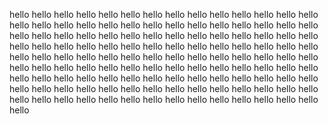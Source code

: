  hello
 hello hello
 hello
 hello hello hello
 hello
 hello hello
 hello
 hello hello hello hello
 hello
 hello hello
 hello
 hello hello hello
 hello
 hello hello
 hello
 hello hello hello hello hello
 hello
 hello hello
 hello
 hello hello hello
 hello
 hello hello
 hello
 hello hello hello hello
 hello
 hello hello
 hello
 hello hello hello
 hello
 hello hello
 hello
 hello hello hello hello hello hello
 hello
 hello hello
 hello
 hello hello hello
 hello
 hello hello
 hello
 hello hello hello hello
 hello
 hello hello
 hello
 hello hello hello
 hello
 hello hello
 hello
 hello hello hello hello hello
 hello
 hello hello
 hello
 hello hello hello
 hello
 hello hello
 hello
 hello hello hello hello
 hello
 hello hello
 hello
 hello hello hello
 hello
 hello hello
 hello
 hello hello hello hello hello hello hello

